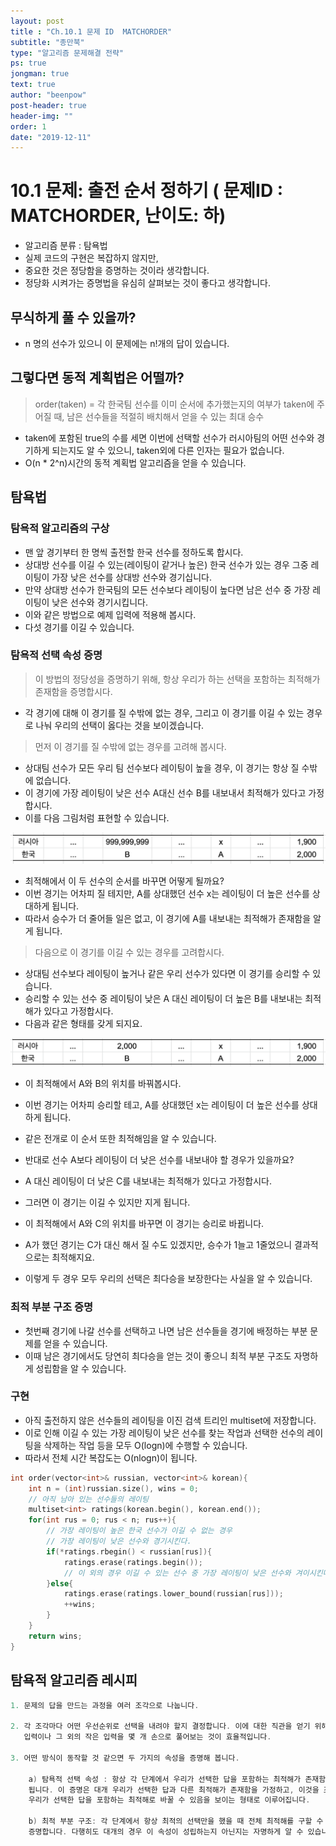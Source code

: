 ```yaml
---
layout: post
title : "Ch.10.1 문제 ID  MATCHORDER"
subtitle: "종만북"
type: "알고리즘 문제해결 전략"
ps: true
jongman: true
text: true
author: "beenpow"
post-header: true
header-img: ""
order: 1
date: "2019-12-11"
---
```


# 10.1 문제: 출전 순서 정하기 ( 문제ID : MATCHORDER, 난이도: 하)
[algo]: <https://algospot.com/judge/submission/recent/>
- 알고리즘 분류 : 탐욕법
- 실제 코드의 구현은 복잡하지 않지만,
- 중요한 것은 정당함을 증명하는 것이라 생각합니다.
- 정당화 시켜가는 증명법을 유심히 살펴보는 것이 좋다고 생각합니다.


## 무식하게 풀 수 있을까?

- n 명의 선수가 있으니 이 문제에는 n!개의 답이 있습니다.

## 그렇다면 동적 계획법은 어떨까?

> order(taken) = 각 한국팀 선수를 이미 순서에 추가했는지의 여부가 taken에 주어질 때, 남은 선수들을
>                적절히 배치해서 얻을 수 있는 최대 승수

- taken에 포함된 true의 수를 세면 이번에 선택할 선수가 러시아팀의 어떤 선수와 경기하게 되는지도 알
  수 있으니, taken외에 다른 인자는 필요가 없습니다.
- O(n * 2^n)시간의 동적 계획법 알고리즘을 얻을 수 있습니다.

## 탐욕법

### 탐욕적 알고리즘의 구상

- 맨 앞 경기부터 한 명씩 출전할 한국 선수를 정하도록 합시다.
- 상대방 선수를 이길 수 있는(레이팅이 같거나 높은) 한국 선수가 있는 경우 그중 레이팅이 가장 낮은
  선수를 상대방 선수와 경기십니다.
- 만약 상대방 선수가 한국팀의 모든 선수보다 레이팅이 높다면 남은 선수 중 가장 레이팅이 낮은 선수와
  경기시킵니다.
- 이와 같은 방법으로 예제 입력에 적용해 봅시다.
- 다섯 경기를 이길 수 있습니다.

### 탐욕적 선택 속성 증명

> 이 방법의 정당성을 증명하기 위해, 항상 우리가 하는 선택을 포함하는 최적해가 존재함을 증명합시다.
- 각 경기에 대해 이 경기를 질 수밖에 없는 경우, 그리고 이 경기를 이길 수 있는 경우로 나눠 우리의
  선택이 옳다는 것을 보이겠습니다.

> 먼저 이 경기를 질 수밖에 없는 경우를 고려해 봅시다.
- 상대팀 선수가 모든 우리 팀 선수보다 레이팅이 높을 경우, 이 경기는 항상 질 수밖에 없습니다.
- 이 경기에 가장 레이팅이 낮은 선수 A대신 선수 B를 내보내서 최적해가 있다고 가정합시다.
- 이를 다음 그림처럼 표현할 수 있습니다.

![img1](/img/2019-12-11-Jongman-ch10-1-1.png)

- 최적해에서 이 두 선수의 순서를 바꾸면 어떻게 될까요?
- 이번 경기는 어차피 질 테지만, A를 상대했던 선수 x는 레이팅이 더 높은 선수를 상대하게 됩니다.
- 따라서 승수가 더 줄어들 일은 없고, 이 경기에 A를 내보내는 최적해가 존재함을 알게 됩니다.


> 다음으로 이 경기를 이길 수 있는 경우를 고려합시다.
- 상대팀 선수보다 레이팅이 높거나 같은 우리 선수가 있다면 이 경기를 승리할 수 있습니다.
- 승리할 수 있는 선수 중 레이팅이 낮은  A 대신 레이팅이 더 높은 B를 내보내는 최적해가 있다고
  가정합시다.
- 다음과 같은 형태를 갖게 되지요.

![img2](/img/2019-12-11-Jongman-ch10-1-2.png)

- 이 최적해에서 A와 B의 위치를 바꿔봅시다.
- 이번 경기는 어차피 승리할 테고, A를 상대했던 x는 레이팅이 더 높은 선수를 상대하게 됩니다.
- 같은 전개로 이 순서 또한 최적해임을 알 수 있습니다.
- 반대로 선수  A보다 레이팅이 더 낮은 선수를 내보내야 할 경우가 있을까요?
- A 대신 레이팅이 더 낮은 C를 내보내는 최적해가 있다고 가정합시다.
- 그러면 이 경기는 이길 수 있지만 지게 됩니다.
- 이 최적해에서  A와 C의 위치를 바꾸면 이 경기는 승리로 바뀝니다.
- A가 했던 경기는 C가 대신 해서 질 수도 있겠지만, 승수가 1늘고 1줄었으니 결과적으로는 최적해지요.

- 이렇게 두 경우 모두 우리의 선택은 최다승을 보장한다는 사실을 알 수 있습니다.

### 최적 부분 구조 증명

- 첫번째 경기에 나갈 선수를 선택하고 나면 남은 선수들을 경기에 배정하는 부분 문제를 얻을 수
  있습니다.
- 이때 남은 경기에서도 당연히 최다승을 얻는 것이 좋으니 최적 부분 구조도 자명하게 성립함을 알 수
  있습니다.

### 구현

- 아직 출전하지 않은 선수들의 레이팅을 이진 검색 트리인 multiset<int>에 저장합니다.
- 이로 인해 이길 수 있는 가장 레이팅이 낮은 선수를 찾는 작업과 선택한 선수의 레이팅을 삭제하는 작업
  등을 모두 O(logn)에 수행할 수 있습니다.
- 따라서 전체 시간 복잡도는 O(nlogn)이 됩니다.

```cpp
int order(vector<int>& russian, vector<int>& korean){
    int n = (int)russian.size(), wins = 0;
    // 아직 남아 있는 선수들의 레이팅
    multiset<int> ratings(korean.begin(), korean.end());
    for(int rus = 0; rus < n; rus++){
        // 가장 레이팅이 높은 한국 선수가 이길 수 없는 경우
        // 가장 레이팅이 낮은 선수와 경기시킨다.
        if(*ratings.rbegin() < russian[rus]){
            ratings.erase(ratings.begin());
            // 이 외의 경우 이길 수 있는 선수 중 가장 레이팅이 낮은 선수와 겨이시킨다.
        }else{
            ratings.erase(ratings.lower_bound(russian[rus]));
            ++wins;
        }
    }
    return wins;
}
```



## 탐욕적 알고리즘 레시피

```cpp
1. 문제의 답을 만드는 과정을 여러 조각으로 나눕니다.

2. 각 조각마다 어떤 우선순위로 선택을 내려야 할지 결정합니다. 이에 대한 직관을 얻기 위해서는 예제
   입력이나 그 외의 작은 입력을 몇 개 손으로 풀어보는 것이 효율적입니다.

3. 어떤 방식이 동작할 것 같으면 두 가지의 속성을 증명해 봅니다.
    
    a) 탐욕적 선택 속성 : 항상 각 단계에서 우리가 선택한 답을 포함하는 최적해가 존재함을 보이면
    됩니다. 이 증명은 대개 우리가 선택한 답과 다른 최적해가 존재함을 가정하고, 이것을 조작해서
    우리가 선택한 답을 포함하는 최적해로 바꿀 수 있음을 보이는 형태로 이루어집니다.

    b) 최적 부분 구조: 각 단계에서 항상 최적의 선택만을 했을 때 전체 최적해를 구할 수 있는 지 여부를
    증명합니다. 다행히도 대개의 경우 이 속성이 성립하는지 아닌지는 자명하게 알 수 있습니다.
```
